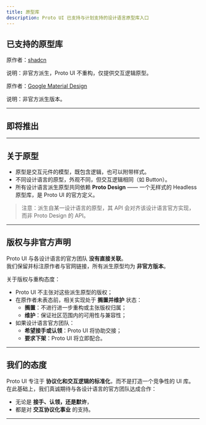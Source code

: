 ```yaml
---
title: 原型库
description: Proto UI 已支持与计划支持的设计语言原型库入口
---
```

## 已支持的原型库

<Grid cols="2">
  <Card title="Shadcn 原型库" href="/prototypes/shadcn" badge="已支持">
    <p>原作者：<a href="https://ui.shadcn.com/" target="_blank">shadcn</a></p>
    <p>说明：非官方派生，Proto UI 不重构，仅提供交互逻辑原型。</p>
  </Card>

  <Card title="Material 原型库" href="/prototypes/material" badge="已支持">
    <p>原作者：<a href="https://m3.material.io/" target="_blank">Google Material Design</a></p>
    <p>说明：非官方派生版本。</p>
  </Card>
</Grid>

---

## 即将推出

<Grid cols="3">
  <Card title="Fluent Design" badge="计划中" />
  <Card title="Ant Design" badge="计划中" />
  <Card title="Apple Human Interface" badge="计划中" />
  <Card title="Tailwind Variants" badge="计划中" />
</Grid>

---

## 关于原型

- 原型是交互元件的模型，既包含逻辑，也可以附带样式。  
- 不同设计语言的原型，外观不同，但交互逻辑相同（如 Button）。  
- 所有设计语言派生原型共同依赖 **Proto Design** —— 一个无样式的 Headless 原型库，是 Proto UI 的官方定义。

> 注意：派生自某一设计语言的原型，其 API 会对齐该设计语言官方实现，而非 Proto Design 的 API。

---

## 版权与非官方声明

Proto UI 与各设计语言的官方团队 **没有直接关联**。  
我们保留并标注原作者与官网链接，所有派生原型均为 **非官方版本**。  

关于版权与重构态度：  
- Proto UI 不主张对这些派生原型的版权；  
- 在原作者未表态前，相关实现处于 **搁置并维护** 状态：  
  - **搁置**：不进行进一步重构或主张版权归属；  
  - **维护**：保证社区范围内的可用性与兼容性；  
- 如果设计语言官方团队：  
  - **希望接手或认领**：Proto UI 将协助交接；  
  - **要求下架**：Proto UI 将立即配合。  

---

## 我们的态度

Proto UI 专注于 **协议化和交互逻辑的标准化**，而不是打造一个竞争性的 UI 库。  
在此基础上，我们真诚期待与各设计语言的官方团队达成合作：  
- 无论是 **接手、认领，还是默许**，  
- 都是对 **交互协议化事业** 的支持。  

---
